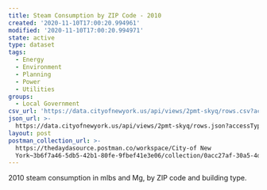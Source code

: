 ```yaml
---
title: Steam Consumption by ZIP Code - 2010
created: '2020-11-10T17:00:20.994961'
modified: '2020-11-10T17:00:20.994971'
state: active
type: dataset
tags:
  - Energy
  - Environment
  - Planning
  - Power
  - Utilities
groups:
  - Local Government
csv_url: 'https://data.cityofnewyork.us/api/views/2pmt-skyq/rows.csv?accessType=DOWNLOAD'
json_url: >-
  https://data.cityofnewyork.us/api/views/2pmt-skyq/rows.json?accessType=DOWNLOAD
layout: post
postman_collection_url: >-
  https://thedaydasource.postman.co/workspace/City-of New
  York~3b6f7a46-5db5-42b1-80fe-9fbef41e3e06/collection/0acc27af-30a5-4d4b-8036-64a3c347c8e8
---
```

2010 steam consumption in mlbs and Mg, by ZIP code and building type.
